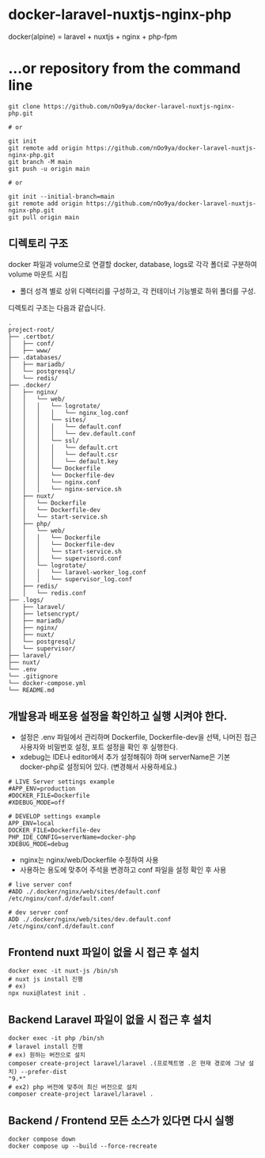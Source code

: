 # docker-laravel-nuxtjs-nginx-php
docker(alpine) = laravel + nuxtjs + nginx + php-fpm

# …or repository from the command line
```shell
git clone https://github.com/nOo9ya/docker-laravel-nuxtjs-nginx-php.git

# or

git init
git remote add origin https://github.com/nOo9ya/docker-laravel-nuxtjs-nginx-php.git
git branch -M main
git push -u origin main

# or

git init --initial-branch=main
git remote add origin https://github.com/nOo9ya/docker-laravel-nuxtjs-nginx-php.git
git pull origin main
```


## 디렉토리 구조

docker 파일과 volume으로 연결할 docker, database, logs로 각각 폴더로 구분하여 volume 마운트 시킴

* 폴더 성격 별로 상위 디렉터리를 구성하고, 각 컨테이너 기능별로 하위 폴더를 구성.

디렉토리 구조는 다음과 같습니다.

    .
    project-root/
    ├── .certbot/
    │   ├── conf/
    │   ├── www/
    ├── .databases/
    │   ├── mariadb/
    │   └── postgresql/
    │   └── redis/
    ├── .docker/
    │   ├── nginx/
    │   │   └── web/
    │   │   │   └── logrotate/
    │   │   │   │   └── nginx_log.conf
    │   │   │   └── sites/
    │   │   │   │   └── default.conf
    │   │   │   │   └── dev.default.conf
    │   │   │   └── ssl/
    │   │   │   │   └── default.crt
    │   │   │   │   └── default.csr
    │   │   │   │   └── default.key
    │   │   │   └── Dockerfile
    │   │   │   └── Dockerfile-dev
    │   │   │   └── nginx.conf
    │   │   │   └── nginx-service.sh
    │   ├── nuxt/
    │   │   └── Dockerfile
    │   │   └── Dockerfile-dev
    │   │   └── start-service.sh
    │   ├── php/
    │   │   └── web/
    │   │   │   └── Dockerfile
    │   │   │   └── Dockerfile-dev
    │   │   │   └── start-service.sh
    │   │   │   └── supervisord.conf
    │   │   └── logrotate/
    │   │   │   └── laravel-worker_log.conf
    │   │   │   └── supervisor_log.conf
    │   ├── redis/
    │   │   └── redis.conf
    ├── .logs/
    │   ├── laravel/
    │   ├── letsencrypt/
    │   ├── mariadb/
    │   ├── nginx/
    │   ├── nuxt/
    │   └── postgresql/
    │   └── supervisor/
    ├── laravel/
    ├── nuxt/
    └── .env
    └── .gitignore
    └── docker-compose.yml
    └── README.md

## 개발용과 배포용 설정을 확인하고 실행 시켜야 한다.
* 설정은 .env 파일에서 관리하며 Dockerfile, Dockerfile-dev을 선택, 나머진 접근 사용자와 비밀번호 설정, 포트 설정을 확인 후 실행한다.
* xdebug는 IDE나 editor에서 추가 설정해줘야 하며 serverName은 기본 docker-php로 설정되어 있다. 
  (변경해서 사용하세요.)
```shell
# LIVE Server settings example
#APP_ENV=production
#DOCKER_FILE=Dockerfile
#XDEBUG_MODE=off

# DEVELOP settings example
APP_ENV=local
DOCKER_FILE=Dockerfile-dev
PHP_IDE_CONFIG=serverName=docker-php
XDEBUG_MODE=debug
```
* nginx는 nginx/web/Dockerfile 수정하여 사용
* 사용하는 용도에 맞추어 주석을 변경하고 conf 파일을 설정 확인 후 사용
```shell
# live server conf
#ADD ./.docker/nginx/web/sites/default.conf /etc/nginx/conf.d/default.conf

# dev server conf
ADD ./.docker/nginx/web/sites/dev.default.conf /etc/nginx/conf.d/default.conf

```

## Frontend nuxt 파일이 없을 시 접근 후 설치
```shell
docker exec -it nuxt-js /bin/sh
# nuxt js install 진행 
# ex)
npx nuxi@latest init .
```

## Backend Laravel 파일이 없을 시 접근 후 설치
```shell
docker exec -it php /bin/sh
# laravel install 진행
# ex) 원하는 버전으로 설치
composer create-project laravel/laravel .(프로젝트명 .은 현재 경로에 그냥 설치) --prefer-dist 
"9.*"
# ex2) php 버전에 맞추어 최신 버전으로 설치
composer create-project laravel/laravel .
```

## Backend / Frontend 모든 소스가 있다면 다시 실행
```shell
docker compose down
docker compose up --build --force-recreate
```